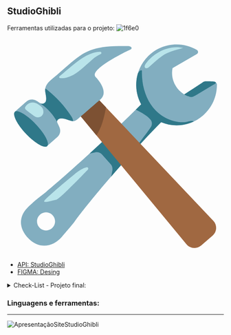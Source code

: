 ## StudioGhibli
Ferramentas utilizadas para o projeto:
![1f6e0](https://github.com/Paivaas/StudioGhibli/assets/123731976/127c7857-8cea-4282-8a32-7052ec64ed6b)<?xml height="10px" version="1.0" encoding="utf-8"?>
<!-- Generator: Adobe Illustrator 25.2.3, SVG Export Plug-In . SVG Version: 6.00 Build 0)  -->
<svg version="1.1" id="Layer_1_copy" xmlns="http://www.w3.org/2000/svg" xmlns:xlink="http://www.w3.org/1999/xlink" x="0px"
	 y="0px" viewBox="0 0 128 128" style="enable-background:new 0 0 128 128;" xml:space="preserve">
<g>
	<g>
		<path style="fill:#82AEC0;" d="M12.75,118.55c6.65,6.65,14.73,4.34,19.4-0.98c4.77-5.44,7.31-8.6,7.31-8.6
			c5.95-8.76,30.53-38.04,51.51-59.11c2.92,1.2,6.02,1.83,9.13,1.83c5.54,0,11.09-1.91,15.53-5.74c5.36-4.62,8.38-11.31,8.3-18.36
			c-0.01-0.49-0.27-0.95-0.7-1.19c-0.43-0.24-0.95-0.24-1.38,0l-14.45,8.34c-6.98-2.41-11.11-9.59-9.69-16.77l14.4-8.31
			c0.43-0.25,0.69-0.7,0.69-1.2s-0.26-0.95-0.69-1.2c-9.35-5.47-21.23-3.93-28.89,3.73c-4.64,4.64-7.18,11.06-6.97,17.61
			c0.12,3.83,1.13,7.47,2.92,10.72C55.99,62.43,27.71,87.42,20.35,93c0,0-4.43,3.21-8.66,7.56C7.52,104.85,5.97,111.77,12.75,118.55
			z M17.62,108.32c0-2.94,2.38-5.33,5.33-5.33s5.33,2.38,5.33,5.33c0,2.94-2.38,5.33-5.33,5.33S17.62,111.26,17.62,108.32z"/>
		<g>
			<path style="fill:#2F7889;" d="M76,42.47c1.04-1.03,2.1-2.07,3.18-3.15c-1.79-3.25-2.8-6.89-2.92-10.72
				c-0.08-2.6,0.27-5.17,1.01-7.62c0.66-1.08,1.7-2.24,2.36-1.54c-0.27,8.51,2.2,17.38,8.12,23.5c2.94,3.04,6.76,5.23,10.86,6.26
				c2.02,0.51,4.12,0.74,6.21,0.62c1.23-0.07,4.67-1.34,5.36-0.4c0,0,0,0.03,0,0.04c-3.18,1.48-6.63,2.22-10.08,2.22
				c-3.11,0-6.22-0.63-9.13-1.83c-6.79,6.82-12.41,12.96-17.13,18.45c2.36-4.46,9.31-12.68,11.17-15.82c0.42-0.71,1-2.53-0.32-4.17
				C82.82,46.01,78.99,43.87,76,42.47z"/>
			<path style="fill:#B9E4EA;" d="M47.68,77.75c0.54-0.56,0.03-1.5-0.73-1.33c-1.42,0.31-3.47,1.12-5.91,3.1
				c-4.78,3.88-17.4,14.36-18.96,16.43s4.7-0.03,6.9-0.42C30.79,95.2,43.4,82.2,47.68,77.75z"/>
			<path style="fill:#B9E4EA;" d="M91.43,10.93c-2.67,1.91-5.07,4.18-7.57,6.31c-0.64,0.55-1.59,1.1-2.25,0.58
				c-0.72-0.57-0.27-1.72,0.27-2.46c4.73-6.5,13.56-11.15,22.1-9.3C99.48,7.51,95.43,8.07,91.43,10.93z"/>
			<path style="fill:#2F7889;" d="M112.66,33.24c-1.05,0.63-2.51,1.47-3.34,1.71c-1.01,0.28-3.87-0.83-4.7-1.49
				c3.42-2.23,7.23-4.72,10.65-6.95c0.39-0.25,0.78-0.51,1.23-0.65c0.53-0.17,1.11-0.15,1.67-0.13c0.78,0.04,4.59-0.09,5.04,0.58
				c0.45,0.68-1.13,1.34-1.65,1.65C118.59,29.73,115.62,31.48,112.66,33.24z"/>
		</g>
		<path style="fill:#2F7889;" d="M71.8,70.17l-11.19-12.9c-4.05,3.81-8.06,7.52-11.89,11.03l0,0l3.26-0.71
			c1.43-0.3,2.91,0.14,3.95,1.17l5.22,5.85c1.1,1.1,1.28,3.01,0.86,4.51l-0.58,2.77C64.73,78.08,68.22,74.13,71.8,70.17z"/>
	</g>
	<g>
		<g>
			<path style="fill:#A06841;" d="M121.39,116.71l-6.7,5.79c-2.58,2.23-6.5,1.93-8.71-0.65L26.57,26l10.21-7.68l85.12,89.77
				C124.2,110.6,123.96,114.49,121.39,116.71z"/>
			<path style="fill:#7D5133;" d="M33.83,34.76l18.9,22.82c2.95-4.44,4.45-9.76,5.66-16.48L40.14,21.85
				c-1.48,1.21-2.75,2.67-3.73,4.31C34.86,28.77,34.05,31.73,33.83,34.76z"/>
			<path style="fill:#82AEC0;" d="M71.29,4.94c-17.34-0.2-23.76,1.34-33.42,9.69c-2.9,2.5-5.79,5-8.69,7.51
				c-3.15,2.72-7.34,5.1-6.68,9.8c0.24,1.72,0.77,3.46,0.45,5.16c-0.31,1.61-2.18,2.41-3.51,1.49c-1.25-0.86-2.63-1.92-4.17-2.1
				c-1.44-0.16-2.96,0.29-4.05,1.26c0,0-6.72,5.97-6.72,5.97s-0.96,3.91,6.56,12.42s12.36,7.9,12.36,7.9s6.32-5.56,6.32-5.56
				c1.06-0.93,1.61-2.3,1.58-3.71c-0.03-1.65-0.99-2.93-1.57-4.41c-0.11-0.28-0.74-1.28,0.36-2.19c0.98-0.85,3-0.56,4.15-0.25
				c1.15,0.31,2.25,0.8,3.41,1.1c2.26,0.59,3.32-0.46,4.89-1.81c1.39-1.2,9.76-8.43,12.55-10.85c5.57-4.82-2.92-13.26-2.92-13.26
				c-4-4.53,20.27-15.92,20.27-15.92C74.24,6.56,73.7,4.96,71.29,4.94z"/>
			<g>
				<path style="fill:#2F7889;" d="M37.68,49.03c0.47,0.12,0.88,0.16,1.26,0.15c0-0.06,0-0.13,0-0.19c-0.1-1.08-0.69-2.06-1.29-2.97
					c-3.75-5.71-8.41-10.81-13.75-15.06c-0.44-0.35-0.9-0.7-1.38-1c-0.1,0.61-0.12,1.27-0.02,1.98c0.24,1.72,0.77,3.46,0.45,5.16
					c-0.34,1.76-2.18,2.25-3.59,1.59c3.67,2.37,6.81,5.53,9.1,9.25c0.31,0.5,0.62,1.03,0.98,1.51c0.05-0.49,0.27-0.96,0.68-1.27
					c0.98-0.85,3-0.56,4.15-0.25C35.43,48.23,36.52,48.72,37.68,49.03z"/>
			</g>
			<path style="fill:#2F7889;" d="M17,51.15c5.27,5.51,8.23,11.22,6.61,12.77c-1.61,1.54-7.19-1.67-12.46-7.17S2.89,45.27,4.5,43.72
				C6.11,42.18,11.73,45.64,17,51.15z"/>
		</g>
		<path style="fill:#B9E4EA;" d="M37.51,22.68c4.19-1.78,7.92-5.6,12.8-9.81c1.39-1.2,3.16-2.34,4.97-3.2
			c0.68-0.32,0.43-1.34-0.32-1.33c-2.51,0.04-4.75,0.8-6.95,1.76c-3.08,1.34-5.8,3.37-8.42,5.47c-1.8,1.44-6.02,5-8.68,7.25
			c-0.5,0.42-0.11,1.08,0.54,1.08C33.32,23.92,34.37,24.02,37.51,22.68z"/>
		<path style="fill:#B9E4EA;" d="M11.12,40.16c-1.77,1.99,0.49,2.53,4.46,5.81c2.8,2.32,5.78,0.17,5.81-2c0.02-1.95-0.47-3-3.3-4.78
			S12.72,38.36,11.12,40.16z"/>
	</g>
</g>
</svg>


- [API: StudioGhibli](https://ghibliapi.vercel.app/)
- [FIGMA: Desing](https://www.figma.com/file/Wit1TMZuRWQVbYGNrZJ4tp/Page-Studio-Ghibli?type=design&node-id=0-1&mode=design&t=aiSyrRLgLVOVH6vs-0)
<details><summary>Check-List - Projeto final:</summary> 
  <ul> 
    <li>[x] Page 1 - Landing Page.</li>
    <li>[x] Page 2 - Movies..</li>
    <li>[ ] Page 2 - Carrossel </li>
    <li>[ ] Page 3 - Characters.</li>
    <li>[ ] API.</li>
    <li>[ ] Responsividade.</li>
    <li>[ ] Documentação README.md.</li>
    <li> [x] Git Pages  </li>
  </ul>
</details>


### Linguagens e ferramentas:


<!--
```shell
git clone 
```
-->

------------------
![ApresentaçãoSiteStudioGhibli](https://github.com/Paivaas/StudioGhibli/assets/123731976/bc9c63e7-3a6a-46ef-802c-e9f5ea21cd89)
